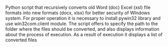 Python script that recursively converts old Word (doc) Excel (xsl) file formats
into new formats (docx, xlsx) for better security of WIndows system. 
For proper operation it is necessary to install pywin32 library and use win32com.client module.
The script offers to specify the path to the folder where the files should be converted, 
and also displays information about the process of execution. 
As a result of execution it displays a list of converted files
